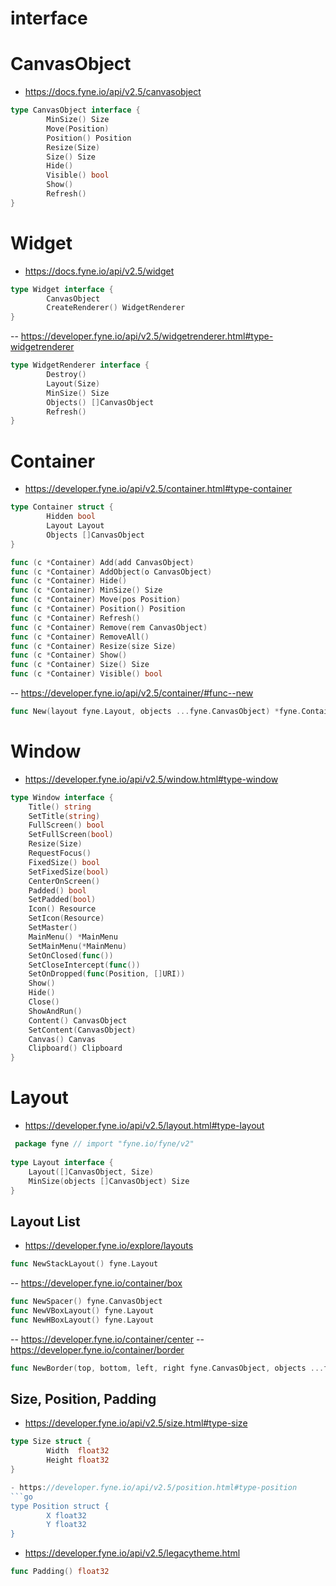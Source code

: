 # interface
# CanvasObject
- https://docs.fyne.io/api/v2.5/canvasobject
```go
type CanvasObject interface {
        MinSize() Size
        Move(Position)
        Position() Position
        Resize(Size)
        Size() Size
        Hide()
        Visible() bool
        Show()
        Refresh()
}
```
# Widget
- https://docs.fyne.io/api/v2.5/widget
```go
type Widget interface {
        CanvasObject
        CreateRenderer() WidgetRenderer
}
```
-- https://developer.fyne.io/api/v2.5/widgetrenderer.html#type-widgetrenderer
```go
type WidgetRenderer interface {
        Destroy()
        Layout(Size)
        MinSize() Size
        Objects() []CanvasObject
        Refresh()
}
```
# Container
- https://developer.fyne.io/api/v2.5/container.html#type-container
```go
type Container struct {
        Hidden bool
        Layout Layout
        Objects []CanvasObject
}

func (c *Container) Add(add CanvasObject)
func (c *Container) AddObject(o CanvasObject)
func (c *Container) Hide()
func (c *Container) MinSize() Size
func (c *Container) Move(pos Position)
func (c *Container) Position() Position
func (c *Container) Refresh()
func (c *Container) Remove(rem CanvasObject)
func (c *Container) RemoveAll()
func (c *Container) Resize(size Size)
func (c *Container) Show()
func (c *Container) Size() Size
func (c *Container) Visible() bool
```
-- https://developer.fyne.io/api/v2.5/container/#func--new
```go
func New(layout fyne.Layout, objects ...fyne.CanvasObject) *fyne.Container
```
# Window
- https://developer.fyne.io/api/v2.5/window.html#type-window
```go
type Window interface {
	Title() string
	SetTitle(string)
 	FullScreen() bool
 	SetFullScreen(bool)
 	Resize(Size)
 	RequestFocus()
 	FixedSize() bool
 	SetFixedSize(bool)
 	CenterOnScreen()
 	Padded() bool
 	SetPadded(bool)
 	Icon() Resource
 	SetIcon(Resource)
 	SetMaster()
 	MainMenu() *MainMenu
 	SetMainMenu(*MainMenu)
 	SetOnClosed(func())
 	SetCloseIntercept(func())
 	SetOnDropped(func(Position, []URI))
 	Show()
 	Hide()
 	Close()
 	ShowAndRun()
 	Content() CanvasObject
 	SetContent(CanvasObject)
 	Canvas() Canvas
 	Clipboard() Clipboard
}
```
# Layout
- https://developer.fyne.io/api/v2.5/layout.html#type-layout
```go
 package fyne // import "fyne.io/fyne/v2"
 
type Layout interface {
 	Layout([]CanvasObject, Size)
 	MinSize(objects []CanvasObject) Size
}
```
## Layout List
- https://developer.fyne.io/explore/layouts
```go
func NewStackLayout() fyne.Layout
```
-- https://developer.fyne.io/container/box
```go
func NewSpacer() fyne.CanvasObject
func NewVBoxLayout() fyne.Layout
func NewHBoxLayout() fyne.Layout
```
-- https://developer.fyne.io/container/center
-- https://developer.fyne.io/container/border
```go
func NewBorder(top, bottom, left, right fyne.CanvasObject, objects ...fyne.CanvasObject) *fyne.Container
```
## Size, Position, Padding
- https://developer.fyne.io/api/v2.5/size.html#type-size
```go
type Size struct {
        Width  float32
        Height float32
}

- https://developer.fyne.io/api/v2.5/position.html#type-position
```go
type Position struct {
        X float32
        Y float32
}
```
- https://developer.fyne.io/api/v2.5/legacytheme.html
```go
func Padding() float32
```
